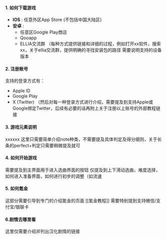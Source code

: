 #### 1. 如何下载游戏
- **IOS** : 任意外区App Store (不包括中国大陆区)
- **安卓** : 
	- 任意区Google Play商店
	- Qooapp
	- ELLIA交流群
（每种方式提供链接和详细的过程，例如打开xx软件，搜索xx，关于ellia交流群，提供明确的寻找安装包的路径
需要说明支持的设备版本

#### 2. 注册账号
支持的登录方式有：
- Apple ID
- Google Play
- X (Twitter)
（然后对每一种登录方式进行介绍，需要提及到支持Apple或Google绑定Twitter，后续有必要的话再附上关于注册以上账号的外部教程链接

#### 3. 游戏元素说明
xxxxxx
这里只需要简单介绍note种类，不需要提及具体判定及得分细则，关于长条的perfect+判定只需要稍微提及就可
#### 4. 如何开始游戏
需要提及到主界面用于进入选曲界面的按钮
仅提及到上下滑动选曲，难度选择，如何进入准备界面，如何进行初步的调整（如流速

#### 5. 如何氪金
这部分需要引导到专门的介绍氪金的页面
[[氪金教程]]
需要特别提到支持微信/支付宝/银联卡

#### 6.剧情去哪里看
这里仅需要介绍并列出汉化剧情的链接

